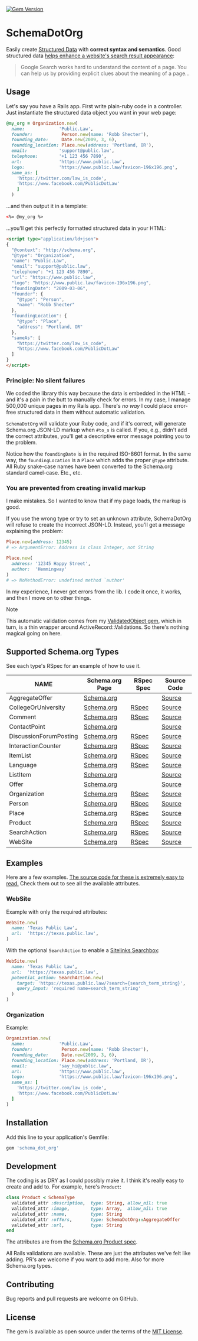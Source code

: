 [![Gem Version](https://badge.fury.io/rb/schema_dot_org.svg)](https://badge.fury.io/rb/schema_dot_org)

# SchemaDotOrg

Easily create [Structured Data](https://developers.google.com/search/docs/guides/intro-structured-data) with **correct syntax and semantics**.
Good structured data [helps enhance a website's search result appearance](https://developers.google.com/search/docs/guides/enhance-site):

> Google Search works hard to understand the content of a page. You can help us by providing explicit clues about the meaning of a page…

## Usage

Let's say you have a Rails app. First write plain-ruby code in a controller. Just instantiate
the structured data object you want in your web page:

```ruby
@my_org = Organization.new(
  name:             'Public.Law',
  founder:           Person.new(name: 'Robb Shecter'),
  founding_date:     Date.new(2009, 3, 6),
  founding_location: Place.new(address: 'Portland, OR'),
  email:            'support@public.law',
  telephone:        '+1 123 456 7890',
  url:              'https://www.public.law',
  logo:             'https://www.public.law/favicon-196x196.png',
  same_as: [
    'https://twitter.com/law_is_code',
    'https://www.facebook.com/PublicDotLaw'
    ]
  )
```

...and then output it in a template:

```html
<%= @my_org %>
```

...you'll get this perfectly formatted structured data in your HTML:

```html
<script type="application/ld+json">
{
  "@context": "http://schema.org",
  "@type": "Organization",
  "name": "Public.Law",
  "email": "support@public.law",
  "telephone": "+1 123 456 7890",
  "url": "https://www.public.law",
  "logo": "https://www.public.law/favicon-196x196.png",
  "foundingDate": "2009-03-06",
  "founder": {
    "@type": "Person",
    "name": "Robb Shecter"
  },
  "foundingLocation": {
    "@type": "Place",
    "address": "Portland, OR"
  },
  "sameAs": [
    "https://twitter.com/law_is_code",
    "https://www.facebook.com/PublicDotLaw"
  ]
}
</script>
```

### Principle: No silent failures

We coded the library this way because the data is embedded in the HTML - and it's a
pain in the butt to manually check for errors. In my case, I manage 500,000 unique
pages in my Rails app. There's _no way_ I could place error-free structured data in
them without automatic validation.

`SchemaDotOrg` will validate your Ruby code, and if it's correct, will generate Schema.org JSON-LD markup when `#to_s`
is called. If you, e.g., didn't add the correct attributes, you'll get a descriptive error message pointing
you to the problem.

Notice how the `foundingDate` is in the required ISO-8601 format. In the same way, the `foundingLocation` is a `Place`
which adds the proper `@type` attribute. All Ruby snake-case names have been converted to the Schema.org standard camel-case.
Etc., etc.

### You are prevented from creating invalid markup

I make mistakes. So I wanted to know that if my page loads, the markup is good.

If you use the wrong type or try to set an unknown attribute, SchemaDotOrg will
refuse to create the incorrect JSON-LD. Instead, you'll get a message explaining
the problem:

```ruby
Place.new(address: 12345)
# => ArgumentError: Address is class Integer, not String

Place.new(
  address: '12345 Happy Street',
  author:  'Hemmingway'
)
# => NoMethodError: undefined method `author'
```

In my experience, I never get errors from the lib. I code it once, it works, and then
I move on to other things.

> [!NOTE]
> This automatic validation comes from my [ValidatedObject gem](https://github.com/dogweather/validated_object), which in turn,
> is a thin wrapper around ActiveRecord::Validations. So there's nothing magical going on here.

## Supported Schema.org Types

See each type's RSpec for an example of how to use it.

| NAME                   | Schema.org Page                                         | RSpec Spec                                                                                                             | Source Code                                                                                                       |
| ---------------------- | ------------------------------------------------------- | ---------------------------------------------------------------------------------------------------------------------- | ----------------------------------------------------------------------------------------------------------------- |
| AggregateOffer         | [Schema.org](https://schema.org/AggregateOffer)         |                                                                                                                        | [Source](https://github.com/dogweather/schema-dot-org/blob/master/lib/schema_dot_org/aggregate_offer.rb)          |
| CollegeOrUniversity    | [Schema.org](https://schema.org/CollegeOrUniversity)    | [RSpec](https://github.com/dogweather/schema-dot-org/blob/master/spec/schema_dot_org/college_or_university_spec.rb)    | [Source](https://github.com/dogweather/schema-dot-org/blob/master/lib/schema_dot_org/college_or_university.rb)    |
| Comment                | [Schema.org](https://schema.org/Comment)                | [RSpec](https://github.com/dogweather/schema-dot-org/blob/master/spec/schema_dot_org/comment_spec.rb)                  | [Source](https://github.com/dogweather/schema-dot-org/blob/master/lib/schema_dot_org/comment.rb)                  |
| ContactPoint           | [Schema.org](https://schema.org/ContactPoint)           |                                                                                                                        | [Source](https://github.com/dogweather/schema-dot-org/blob/master/lib/schema_dot_org/contact_point.rb)            |
| DiscussionForumPosting | [Schema.org](https://schema.org/DiscussionForumPosting) | [RSpec](https://github.com/dogweather/schema-dot-org/blob/master/spec/schema_dot_org/discussion_forum_posting_spec.rb) | [Source](https://github.com/dogweather/schema-dot-org/blob/master/lib/schema_dot_org/discussion_forum_posting.rb) |
| InteractionCounter     | [Schema.org](https://schema.org/InteractionCounter)     | [RSpec](https://github.com/dogweather/schema-dot-org/blob/master/spec/schema_dot_org/interaction_counter_spec.rb)      | [Source](https://github.com/dogweather/schema-dot-org/blob/master/lib/schema_dot_org/interaction_counter.rb)      |
| ItemList               | [Schema.org](https://schema.org/ItemList)               | [RSpec](https://github.com/dogweather/schema-dot-org/blob/master/spec/schema_dot_org/item_list_spec.rb)                | [Source](https://github.com/dogweather/schema-dot-org/blob/master/lib/schema_dot_org/item_list.rb)                |
| Language               | [Schema.org](https://schema.org/Language)               | [RSpec](https://github.com/dogweather/schema-dot-org/blob/master/spec/schema_dot_org/language_spec.rb)                 | [Source](https://github.com/dogweather/schema-dot-org/blob/master/lib/schema_dot_org/language.rb)                 |
| ListItem               | [Schema.org](https://schema.org/ListItem)               |                                                                                                                        | [Source](https://github.com/dogweather/schema-dot-org/blob/master/lib/schema_dot_org/list_item.rb)                |
| Offer                  | [Schema.org](https://schema.org/Offer)                  |                                                                                                                        | [Source](https://github.com/dogweather/schema-dot-org/blob/master/lib/schema_dot_org/offer.rb)                    |
| Organization           | [Schema.org](https://schema.org/Organization)           | [RSpec](https://github.com/dogweather/schema-dot-org/blob/master/spec/schema_dot_org/organization_spec.rb)             | [Source](https://github.com/dogweather/schema-dot-org/blob/master/lib/schema_dot_org/organization.rb)             |
| Person                 | [Schema.org](https://schema.org/Person)                 | [RSpec](https://github.com/dogweather/schema-dot-org/blob/master/spec/schema_dot_org/person_spec.rb)                   | [Source](https://github.com/dogweather/schema-dot-org/blob/master/lib/schema_dot_org/person.rb)                   |
| Place                  | [Schema.org](https://schema.org/Place)                  | [RSpec](https://github.com/dogweather/schema-dot-org/blob/master/spec/schema_dot_org/place_spec.rb)                    | [Source](https://github.com/dogweather/schema-dot-org/blob/master/lib/schema_dot_org/place.rb)                    |
| Product                | [Schema.org](https://schema.org/Product)                | [RSpec](https://github.com/dogweather/schema-dot-org/blob/master/spec/schema_dot_org/product_spec.rb)                  | [Source](https://github.com/dogweather/schema-dot-org/blob/master/lib/schema_dot_org/product.rb)                  |
| SearchAction           | [Schema.org](https://schema.org/SearchAction)           | [RSpec](https://github.com/dogweather/schema-dot-org/blob/master/spec/schema_dot_org/search_action_spec.rb)            | [Source](https://github.com/dogweather/schema-dot-org/blob/master/lib/schema_dot_org/search_action.rb)            |
| WebSite                | [Schema.org](https://schema.org/WebSite)                | [RSpec](https://github.com/dogweather/schema-dot-org/blob/master/spec/schema_dot_org/web_site_spec.rb)                 | [Source](https://github.com/dogweather/schema-dot-org/blob/master/lib/schema_dot_org/web_site.rb)                 |

## Examples

Here are a few examples. [The source code for these is extremely easy to read.](https://github.com/dogweather/schema-dot-org/tree/master/lib/schema_dot_org)  Check them out to see all the available attributes.

### WebSite

Example with only the required attributes:

```ruby
WebSite.new(
  name: 'Texas Public Law',
  url:  'https://texas.public.law',
)
```

With the optional `SearchAction` to enable a [Sitelinks Searchbox](https://developers.google.com/search/docs/data-types/sitelinks-searchbox):

```ruby
WebSite.new(
  name: 'Texas Public Law',
  url:  'https://texas.public.law',
  potential_action: SearchAction.new(
    target: 'https://texas.public.law/?search={search_term_string}',
    query_input: 'required name=search_term_string'
  )
)
```

### Organization

Example:

```ruby
Organization.new(
  name:             'Public.Law',
  founder:           Person.new(name: 'Robb Shecter'),
  founding_date:     Date.new(2009, 3, 6),
  founding_location: Place.new(address: 'Portland, OR'),
  email:            'say_hi@public.law',
  url:              'https://www.public.law',
  logo:             'https://www.public.law/favicon-196x196.png',
  same_as: [
    'https://twitter.com/law_is_code',
    'https://www.facebook.com/PublicDotLaw'
  ]
)
```


## Installation

Add this line to your application's Gemfile:

```ruby
gem 'schema_dot_org'
```

## Development

The coding is as DRY as I could possibly make it. I think it's really
easy to create and add to. For example, here's `Product`:

```ruby
class Product < SchemaType
  validated_attr :description,  type: String, allow_nil: true
  validated_attr :image,        type: Array,  allow_nil: true
  validated_attr :name,         type: String
  validated_attr :offers,       type: SchemaDotOrg::AggregateOffer
  validated_attr :url,          type: String
end
```

The attributes are from the [Schema.org Product spec](https://schema.org/Product).

All Rails validations are available. These are just the attributes we've felt like
adding. PR's are welcome if you want to add more. Also for more Schema.org types.


## Contributing

Bug reports and pull requests are welcome on GitHub.

## License

The gem is available as open source under the terms of the [MIT License](https://opensource.org/licenses/MIT).
